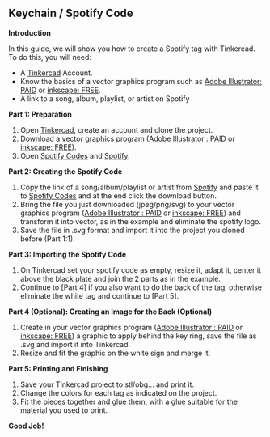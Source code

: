 ## Keychain / Spotify Code

**Introduction**

In this guide, we will show you how to create a Spotify tag with Tinkercad. To do this, you will need:

* A [Tinkercad](https://www.tinkercad.com "target=_blank") Account.
* Know the basics of a vector graphics program such as [Adobe Illustrator: PAID](https://www.adobe.com/it/products/illustrator.html) or [inkscape: FREE](https://inkscape.org/release).
* A link to a song, album, playlist, or artist on Spotify


**Part 1: Preparation**

1. Open [Tinkercad](https://www.tinkercad.com/things/8rgx9zWSMcN?sharecode=LkHbbkmANtvtzAyHInHhswWZ7F1XJn0p6cH9i1ZOKFY), create an account and clone the project.
2. Download a vector graphics program ([Adobe Illustrator : PAID](https://www.adobe.com/it/products/illustrator.html) or [inkscape: FREE](https://inkscape.org/release)).
3. Open [Spotify Codes](https://spotifycodes.com/) and [Spotify](https://open.spotify.com/).

**Part 2: Creating the Spotify Code**

1. Copy the link of a song/album/playlist or artist from [Spotify](https://open.spotify.com/) and paste it to [Spotify Codes](https://spotifycodes.com/) and at the end click the download button.
2. Bring the file you just downloaded (jpeg/png/svg) to your vector graphics program ([Adobe Illustrator : PAID](https://www.adobe.com/it/products/illustrator.html) or [inkscape: FREE](https://inkscape.org/release)) and transform it into vector, as in the example and eliminate the spotify logo.
3. Save the file in .svg format and import it into the project you cloned before (Part 1:1).

**Part 3: Importing the Spotify Code**

1. On Tinkercad set your spotify code as empty, resize it, adapt it, center it above the black plate and join the 2 parts as in the example.
2. Continue to [Part 4] if you also want to do the back of the tag, otherwise eliminate the white tag and continue to [Part 5].

**Part 4 (Optional): Creating an Image for the Back (Optional)**

1. Create in your vector graphics program ([Adobe Illustrator : PAID](https://www.adobe.com/it/products/illustrator.html) or [inkscape: FREE](https://inkscape.org/release)) a graphic to apply behind the key ring, save the file as .svg and import it into Tinkercad.
2. Resize and fit the graphic on the white sign and merge it.

**Part 5: Printing and Finishing**

1. Save your Tinkercad project to stl/obg... and print it.
2. Change the colors for each tag as indicated on the project.
3. Fit the pieces together and glue them, with a glue suitable for the material you used to print.

**Good Job!**
